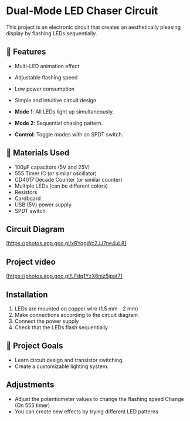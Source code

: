 # Dual-Mode LED Chaser Circuit 

This project is an electronic circuit that creates an aesthetically pleasing display by flashing LEDs sequentially.

## 📌 Features

- Multi-LED animation effect
- Adjustable flashing speed
- Low power consumption
- Simple and intuitive circuit design

- **Mode 1**: All LEDs light up simultaneously.  
- **Mode 2**: Sequential chasing pattern.  
- **Control**: Toggle modes with an SPDT switch.  

## 🔧 Materials Used

- 100μF capacitors (5V and 25V)
- 555 Timer IC (or similar oscillator)
- CD4017 Decade Counter (or similar counter)
- Multiple LEDs (can be different colors)
- Resistors
- Cardboard
- USB (5V) power supply
- SPDT switch

## Circuit Diagram

[https://photos.app.goo.gl/xRYqgWc2JJ7ne4uL8]

## Project video
[https://photos.app.goo.gl/LFdq1YzX6mz5jpat7]


## Installation

1. LEDs are mounted on copper wire (1.5 mm - 2 mm)
2. Make connections according to the circuit diagram
3. Connect the power supply
4. Check that the LEDs flash sequentially


## 🎯 Project Goals  
- Learn circuit design and transistor switching.  
- Create a customizable lighting system.  

## Adjustments

- Adjust the potentiometer values to change the flashing speed Change (On 555 timer)
- You can create new effects by trying different LED patterns
